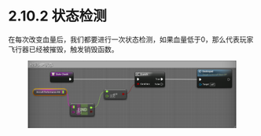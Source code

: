 # 2.10.2 状态检测

在每次改变血量后，我们都要进行一次状态检测，如果血量低于0，那么代表玩家飞行器已经被摧毁，触发销毁函数。

<figure><img src="../../../.gitbook/assets/image (398).png" alt=""><figcaption></figcaption></figure>
